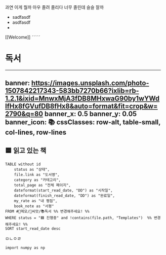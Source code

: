 과연 이게 뭘까
아우 졸려
졸리다
너무 졸린데 슬슬 잘까
* sadfasdf
* asdfasdf
* 

[[Welcome]]
˜˜˜˜

# 독서


---
banner: https://images.unsplash.com/photo-1507842217343-583bb7270b66?ixlib=rb-1.2.1&ixid=MnwxMjA3fDB8MHxwaG90by1wYWdlfHx8fGVufDB8fHx8&auto=format&fit=crop&w=2790&q=80
banner_x: 0.5
banner_y: 0.05
banner_icon: 📚
cssClasses: row-alt, table-small, col-lines, row-lines
---

## 🟦 읽고 있는 책
```dataview
TABLE without id
	status as "상태",
	file.link as "도서명",
	category as "카테고리",
	total_page as "전체 페이지", 
	dateformat(start_read_date, "DD") as "시작일",
	dateformat(finish_read_date, "DD") as "완료일",
	my_rate as "내 평점",
	book_note as "서평"
FROM #📔메모/🌰씨앗/📚독서 %% 변경해주세요! %% 
WHERE status = "🟦 진행중" and !contains(file.path, "Templates")  %% 변경해주세요! %% 
SORT start_read_date desc

```



ㅁㄴㅇㄹ

```
import numpy as np
```
